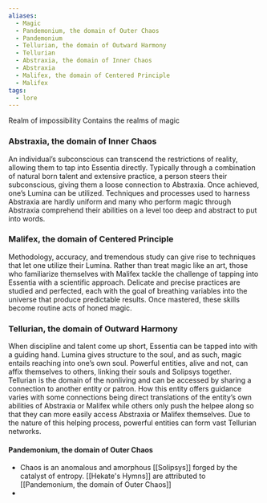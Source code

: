 ```yaml
---
aliases:
  - Magic
  - Pandemonium, the domain of Outer Chaos
  - Pandemonium
  - Tellurian, the domain of Outward Harmony
  - Tellurian
  - Abstraxia, the domain of Inner Chaos
  - Abstraxia
  - Malifex, the domain of Centered Principle
  - Malifex
tags:
  - lore
---
```

Realm of impossibility 
Contains the realms of magic 



### Abstraxia, the domain of Inner Chaos
An individual’s subconscious can transcend the restrictions of reality, allowing them to tap into Essentia directly. Typically through a combination of natural born talent and extensive practice, a person steers their subconscious, giving them a loose connection to Abstraxia. Once achieved, one’s Lumina can be utilized. Techniques and processes used to harness Abstraxia are hardly uniform and many who perform magic through Abstraxia comprehend their abilities on a level too deep and abstract to put into words.

  

### Malifex, the domain of Centered Principle
Methodology, accuracy, and tremendous study can give rise to techniques that let one utilize their Lumina. Rather than treat magic like an art, those who familiarize themselves with Malifex tackle the challenge of tapping into Essentia with a scientific approach. Delicate and precise practices are studied and perfected, each with the goal of breathing variables into the universe that produce predictable results. Once mastered, these skills become routine acts of honed magic.

  

### Tellurian, the domain of Outward Harmony
When discipline and talent come up short, Essentia can be tapped into with a guiding hand. Lumina gives structure to the soul, and as such, magic entails reaching into one’s own soul. Powerful entities, alive and not, can affix themselves to others, linking their souls and Solipsys together. Tellurian is the domain of the nonliving and can be accessed by sharing a connection to another entity or patron. How this entity offers guidance varies with some connections being direct translations of the entity’s own abilities of Abstraxia or Malifex while others only push the helpee along so that they can more easily access Abstraxia or Malifex themselves. Due to the nature of this helping process, powerful entities can form vast Tellurian networks.

#### Pandemonium, the domain of Outer Chaos
- Chaos is an anomalous and amorphous [[Solipsys]] forged by the catalyst of entropy. [[Hekate's Hymns]] are attributed to [[Pandemonium, the domain of Outer Chaos]]
- 